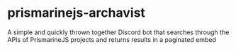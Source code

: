 # prismarinejs-archavist
 A simple and quickly thrown together Discord bot that searches through the APIs of PrismarineJS projects and returns results in a paginated embed
